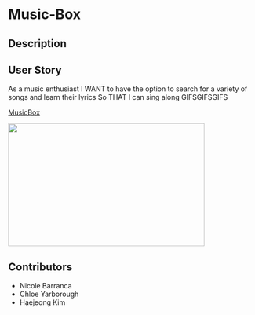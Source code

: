 # Music-Box

## Description

## User Story
As a music enthusiast 
I WANT to have the option to search for a variety of songs and learn their lyrics
So THAT I can sing along
GIFSGIFSGIFS

<a href="file:///--------/index.html">MusicBox</a>

<img src="screen shot" width="400px" height="250px">

## Contributors

* Nicole Barranca
* Chloe Yarborough
* Haejeong Kim 
